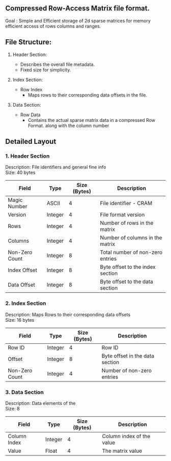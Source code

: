 ## Compressed Row-Access Matrix file format.

Goal : Simple and Efficient storage of 2d sparse matrices for memory efficient access of rows columns and ranges.

## File Structure:
1. Header Section:
    - Describes the overall file metadata.
    - Fixed size for simplicity.

2. Index Section:
    - Row Index
        - Maps rows to their corresponding data offsets in the file.
    <!-- - Column Index
        - Maps columns to their corresponding data offsets in the file. -->

3. Data Section:
    - Row Data
        - Contains the actual sparse matrix data in a compressed Row Format. along with the column number
    <!-- - Column Data
        - Contains the actual sparse matrix in compressed Column Format. -->


## Detailed Layout

### 1. Header Section

Description: File identifiers and general fine info  
Size: 40 bytes

| Field | Type | Size (Bytes) | Description |
|-------|------|--------------|-------------|
| Magic Number | ASCII | 4 | File identifier - CRAM |
| Version | Integer | 4 | File format version |
| Rows | Integer | 4 | Number of rows in the matrix |
| Columns | Integer | 4 | Number of columns in the matrix |
| Non-Zero Count | Integer | 8 | Total number of non-zero entries |
| Index Offset | Integer | 8 | Byte offset to the index section |
| Data Offset | Integer | 8 | Byte offset to the data section |


### 2. Index Section

Description: Maps Rows to their corresponding data offsets  
Size: 16 bytes

| Field | Type | Size (Bytes) | Description |
|-------|------|--------------|-------------|
| Row ID | Integer | 4 | Row ID |
| Offset | Integer | 8 | Byte offset in the data section |
| Non-Zero Count | Integer | 4 | Number of non-zero entries |


### 3. Data Section

Description: Data elements of the  
Size: 8

| Field | Type | Size (Bytes) | Description |
|-------|------|--------------|-------------|
| Column Index | Integer | 4 | Column index of the value |
| Value | Float | 4 | The matrix value |



